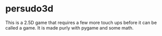 # persudo3d
This is a 2.5D game that requires a few more touch ups before it can be called a game.
It is made purly with pygame and some math.
